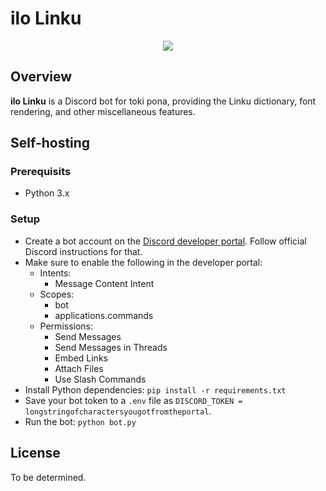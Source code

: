 # ilo Linku
<div align="center">
<a  href="https://discord.gg/A3ZPqnHHsy"><img src="https://img.shields.io/badge/-Discord-%237289da?style=for-the-badge&logo=appveyor"></a>
</div>

## Overview
**ilo Linku** is a Discord bot for toki pona, providing the Linku dictionary, font rendering, and other miscellaneous features.

## Self-hosting

### Prerequisits
- Python 3.x

### Setup
- Create a bot account on the [Discord developer portal](https://discord.com/developers/applications). Follow official Discord instructions for that.
- Make sure to enable the following in the developer portal:
	- Intents:
		- Message Content Intent
	- Scopes:
		- bot
		- applications.commands
	- Permissions:
		- Send Messages
		- Send Messages in Threads
		- Embed Links
		- Attach Files
		- Use Slash Commands
- Install Python dependencies: `pip install -r requirements.txt`
- Save your bot token to a `.env` file as `DISCORD_TOKEN = longstringofcharactersyougotfromtheportal`.
- Run the bot: `python bot.py`

## License
To be determined.